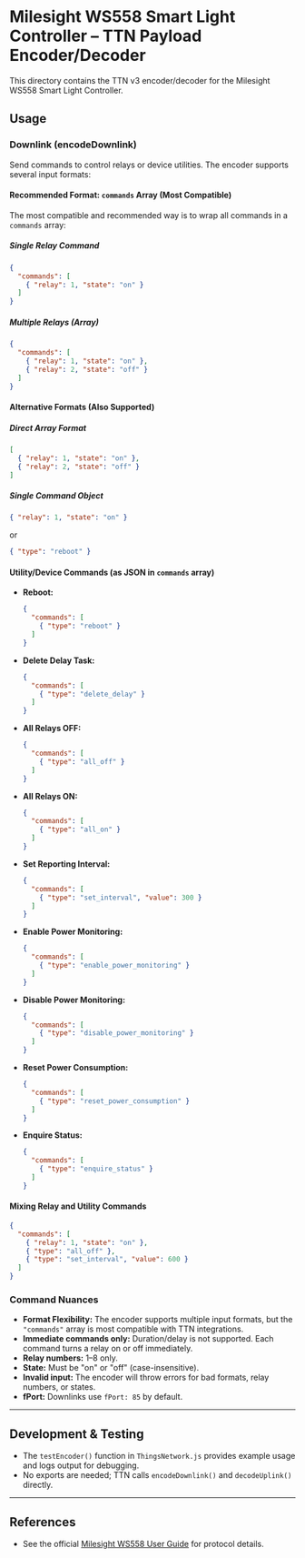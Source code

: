 # Milesight WS558 Smart Light Controller – TTN Payload Encoder/Decoder

This directory contains the TTN v3 encoder/decoder for the Milesight WS558 Smart Light Controller.

## Usage

### Downlink (encodeDownlink)

Send commands to control relays or device utilities. The encoder supports several input formats:

#### Recommended Format: `commands` Array (Most Compatible)
The most compatible and recommended way is to wrap all commands in a `commands` array:

##### Single Relay Command
```json
{
  "commands": [
    { "relay": 1, "state": "on" }
  ]
}
```

##### Multiple Relays (Array)
```json
{
  "commands": [
    { "relay": 1, "state": "on" },
    { "relay": 2, "state": "off" }
  ]
}
```

#### Alternative Formats (Also Supported)

##### Direct Array Format
```json
[
  { "relay": 1, "state": "on" },
  { "relay": 2, "state": "off" }
]
```

##### Single Command Object
```json
{ "relay": 1, "state": "on" }
```
or
```json
{ "type": "reboot" }
```

#### Utility/Device Commands (as JSON in `commands` array)
- **Reboot:**
  ```json
  {
    "commands": [
      { "type": "reboot" }
    ]
  }
  ```
- **Delete Delay Task:**
  ```json
  {
    "commands": [
      { "type": "delete_delay" }
    ]
  }
  ```
- **All Relays OFF:**
  ```json
  {
    "commands": [
      { "type": "all_off" }
    ]
  }
  ```
- **All Relays ON:**
  ```json
  {
    "commands": [
      { "type": "all_on" }
    ]
  }
  ```
- **Set Reporting Interval:**
  ```json
  {
    "commands": [
      { "type": "set_interval", "value": 300 }
    ]
  }
  ```
- **Enable Power Monitoring:**
  ```json
  {
    "commands": [
      { "type": "enable_power_monitoring" }
    ]
  }
  ```
- **Disable Power Monitoring:**
  ```json
  {
    "commands": [
      { "type": "disable_power_monitoring" }
    ]
  }
  ```
- **Reset Power Consumption:**
  ```json
  {
    "commands": [
      { "type": "reset_power_consumption" }
    ]
  }
  ```
- **Enquire Status:**
  ```json
  {
    "commands": [
      { "type": "enquire_status" }
    ]
  }
  ```

#### Mixing Relay and Utility Commands
```json
{
  "commands": [
    { "relay": 1, "state": "on" },
    { "type": "all_off" },
    { "type": "set_interval", "value": 600 }
  ]
}
```

### Command Nuances
- **Format Flexibility:** The encoder supports multiple input formats, but the `"commands"` array is most compatible with TTN integrations.
- **Immediate commands only:** Duration/delay is not supported. Each command turns a relay on or off immediately.
- **Relay numbers:** 1–8 only.
- **State:** Must be "on" or "off" (case-insensitive).
- **Invalid input:** The encoder will throw errors for bad formats, relay numbers, or states.
- **fPort:** Downlinks use `fPort: 85` by default.

---

## Development & Testing
- The `testEncoder()` function in `ThingsNetwork.js` provides example usage and logs output for debugging.
- No exports are needed; TTN calls `encodeDownlink()` and `decodeUplink()` directly.

---

## References
- See the official [Milesight WS558 User Guide](ws558-user-guide-en.pdf) for protocol details. 